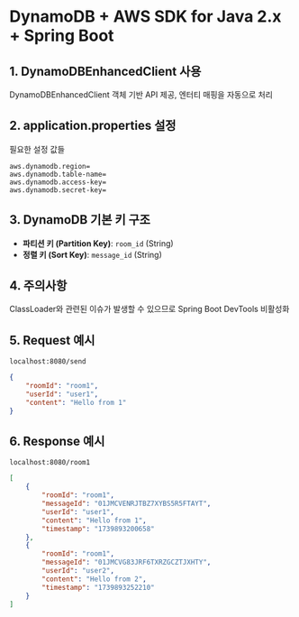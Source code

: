 # DynamoDB + AWS SDK for Java 2.x + Spring Boot

## 1. DynamoDBEnhancedClient 사용
DynamoDBEnhancedClient 객체 기반 API 제공, 엔터티 매핑을 자동으로 처리

## 2. application.properties 설정
필요한 설정 값들

```properties
aws.dynamodb.region=
aws.dynamodb.table-name=
aws.dynamodb.access-key=
aws.dynamodb.secret-key=
```

## 3. DynamoDB 기본 키 구조

- **파티션 키 (Partition Key)**: `room_id` (String)
- **정렬 키 (Sort Key)**: `message_id` (String)

## 4. 주의사항
ClassLoader와 관련된 이슈가 발생할 수 있으므로 Spring Boot DevTools 비활성화

## 5. Request 예시
`localhost:8080/send`
```json
{
    "roomId": "room1",
    "userId": "user1",
    "content": "Hello from 1"
}
```

## 6. Response 예시
`localhost:8080/room1`
```json
[
    {
        "roomId": "room1",
        "messageId": "01JMCVENRJTBZ7XYBS5R5FTAYT",
        "userId": "user1",
        "content": "Hello from 1",
        "timestamp": "1739893200658"
    },
    {
        "roomId": "room1",
        "messageId": "01JMCVG83JRF6TXRZGCZTJXHTY",
        "userId": "user2",
        "content": "Hello from 2",
        "timestamp": "1739893252210"
    }
]
```
